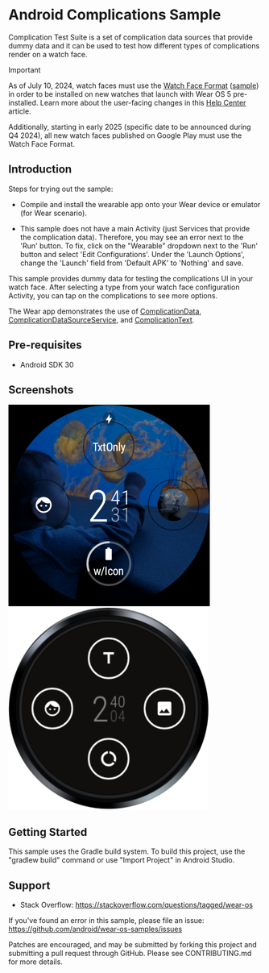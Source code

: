 
Android Complications Sample
============================

Complication Test Suite is a set of complication data sources that provide dummy data and it can be
used to test how different types of complications render on a watch face.

> [!IMPORTANT]  
> As of July 10, 2024, watch faces must use the [Watch Face Format][4] ([sample][6]) in order to be installed on new watches that launch with Wear OS 5 pre-installed. Learn more about the user-facing changes in this [Help Center][5] article.
>
> Additionally, starting in early 2025 (specific date to be announced during Q4 2024), all new watch faces published on Google Play must use the Watch Face Format.

Introduction
------------

Steps for trying out the sample:
* Compile and install the wearable app onto your Wear device or emulator (for Wear scenario).

* This sample does not have a main Activity (just Services that provide the complication data).
Therefore, you may see an error next to the 'Run' button. To fix, click on the
"Wearable" dropdown next to the 'Run' button and select 'Edit Configurations'. Under the
'Launch Options', change the 'Launch' field from 'Default APK' to 'Nothing' and save.

This sample provides dummy data for testing the complications UI in your watch face. After
selecting a type from your watch face configuration Activity, you can tap on the complications to
see more options.

The Wear app demonstrates the use of [ComplicationData][1], [ComplicationDataSourceService][2], and [ComplicationText][3].

Pre-requisites
--------------

- Android SDK 30

Screenshots
-------------

<img src="screenshots/wear-1.png" height="400" alt="Screenshot"/> <img src="screenshots/wear-2.png" height="400" alt="Screenshot"/> 

Getting Started
---------------

This sample uses the Gradle build system. To build this project, use the
"gradlew build" command or use "Import Project" in Android Studio.

Support
-------

- Stack Overflow: https://stackoverflow.com/questions/tagged/wear-os

If you've found an error in this sample, please file an issue:
https://github.com/android/wear-os-samples/issues

Patches are encouraged, and may be submitted by forking this project and
submitting a pull request through GitHub. Please see CONTRIBUTING.md for more details.

[1]: https://developer.android.com/reference/kotlin/androidx/wear/complications/data/ComplicationData
[2]: https://developer.android.com/reference/kotlin/androidx/wear/complications/datasource/ComplicationDataSourceService
[3]: https://developer.android.com/reference/kotlin/androidx/wear/complications/data/ComplicationText
[4]: https://developer.android.com/training/wearables/wff
[5]: https://support.google.com/wearos/thread/284572445
[6]: https://github.com/android/wear-os-samples/tree/main/WatchFaceFormat

